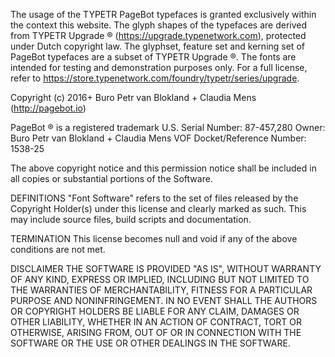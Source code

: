 The usage of the TYPETR PageBot typefaces is granted exclusively within the context this website. The glyph shapes of the typefaces are derived from TYPETR Upgrade ® (https://upgrade.typenetwork.com), protected under Dutch copyright law.
The glyphset, feature set and kerning set of PageBot typefaces are a subset of TYPETR Upgrade ®. The fonts are intended for testing and demonstration purposes only. For a full license, refer to https://store.typenetwork.com/foundry/typetr/series/upgrade.

Copyright (c) 2016+ Buro Petr van Blokland + Claudia Mens (http://pagebot.io)

PageBot ® is a registered trademark 
U.S. Serial Number: 87-457,280
Owner: Buro Petr van Blokland + Claudia Mens VOF
Docket/Reference Number: 1538-25     

The above copyright notice and this permission notice shall be
included in all copies or substantial portions of the Software.

DEFINITIONS
"Font Software" refers to the set of files released by the Copyright Holder(s) under this license and clearly marked as such. This may include source files, build scripts and documentation.

TERMINATION
This license becomes null and void if any of the above conditions are not met.

DISCLAIMER
THE SOFTWARE IS PROVIDED "AS IS", WITHOUT WARRANTY OF ANY KIND,
EXPRESS OR IMPLIED, INCLUDING BUT NOT LIMITED TO THE WARRANTIES OF
MERCHANTABILITY, FITNESS FOR A PARTICULAR PURPOSE AND NONINFRINGEMENT. IN NO EVENT SHALL THE AUTHORS OR COPYRIGHT HOLDERS BE LIABLE FOR ANY CLAIM, DAMAGES OR OTHER LIABILITY, WHETHER IN AN ACTION OF CONTRACT, TORT OR OTHERWISE, ARISING FROM, OUT OF OR IN CONNECTION WITH THE SOFTWARE OR THE USE OR OTHER DEALINGS IN THE SOFTWARE.
